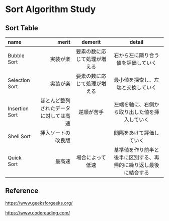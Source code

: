 # Sort Algorithm Study

## Sort Table

| name | merit | demerit | detail |
|:-----------|------------:|:------------:|:------------:|
| Bubble Sort | 実装が楽 | 要素の数に応じて処理が増える | 右から左に隣り合う値を評価していく |
| Selection Sort | 実装が楽 | 要素の数に応じて処理が増える | 最小値を探索し、左端と交換していく |
| Insertion Sort | ほとんど整列されたデータに対しては高速 | 逆順が苦手 | 左端を軸に、右側から取り出した値を挿入していく |
| Shell Sort | 挿入ソートの改良版 |  | 間隔をあけて評価していく |
| Quick Sort | 最高速 | 場合によって低速 | 基準値を作り前半と後半に区別する、再帰的に繰り返し最後に結合する |

## Reference
https://www.geeksforgeeks.org/

https://www.codereading.com/
